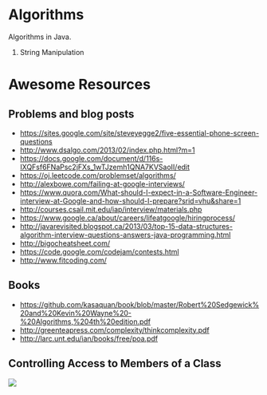Algorithms
==========

Algorithms in Java.

1. String Manipulation

# Awesome Resources

## Problems and blog posts
* https://sites.google.com/site/steveyegge2/five-essential-phone-screen-questions
* http://www.dsalgo.com/2013/02/index.php.html?m=1
* https://docs.google.com/document/d/116s-IXQFsf6FNaPsc2jFXs_1wTJzemh1QNA7KVSaoII/edit
* https://oj.leetcode.com/problemset/algorithms/
* http://alexbowe.com/failing-at-google-interviews/
* https://www.quora.com/What-should-I-expect-in-a-Software-Engineer-interview-at-Google-and-how-should-I-prepare?srid=vhu&share=1
* http://courses.csail.mit.edu/iap/interview/materials.php
* https://www.google.ca/about/careers/lifeatgoogle/hiringprocess/
* http://javarevisited.blogspot.ca/2013/03/top-15-data-structures-algorithm-interview-questions-answers-java-programming.html
* http://bigocheatsheet.com/
* https://code.google.com/codejam/contests.html
* http://www.fitcoding.com/

## Books
* https://github.com/kasaquan/book/blob/master/Robert%20Sedgewick%20and%20Kevin%20Wayne%20-%20Algorithms,%204th%20edition.pdf
* http://greenteapress.com/complexity/thinkcomplexity.pdf
* http://larc.unt.edu/ian/books/free/poa.pdf

## Controlling Access to Members of a Class
![](http://i.imgur.com/6CPMyGY.png)


